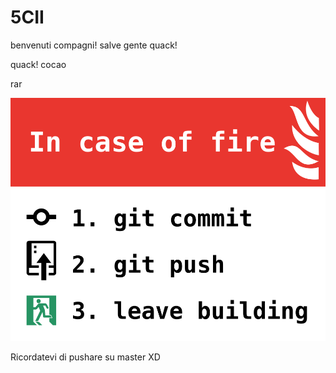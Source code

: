 # 5CII
benvenuti compagni!
salve gente
quack!

quack!
cocao

rar


![FIRE!](in_case_of_fire.png)

Ricordatevi di pushare su master XD
